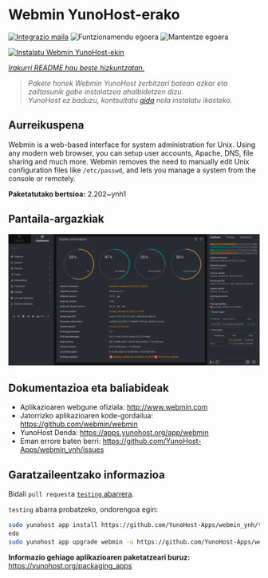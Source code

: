 <!--
Ohart ongi: README hau automatikoki sortu da <https://github.com/YunoHost/apps/tree/master/tools/readme_generator>ri esker
EZ editatu eskuz.
-->

# Webmin YunoHost-erako

[![Integrazio maila](https://dash.yunohost.org/integration/webmin.svg)](https://ci-apps.yunohost.org/ci/apps/webmin/) ![Funtzionamendu egoera](https://ci-apps.yunohost.org/ci/badges/webmin.status.svg) ![Mantentze egoera](https://ci-apps.yunohost.org/ci/badges/webmin.maintain.svg)

[![Instalatu Webmin YunoHost-ekin](https://install-app.yunohost.org/install-with-yunohost.svg)](https://install-app.yunohost.org/?app=webmin)

*[Irakurri README hau beste hizkuntzatan.](./ALL_README.md)*

> *Pakete honek Webmin YunoHost zerbitzari batean azkar eta zailtasunik gabe instalatzea ahalbidetzen dizu.*  
> *YunoHost ez baduzu, kontsultatu [gida](https://yunohost.org/install) nola instalatu ikasteko.*

## Aurreikuspena

Webmin is a web-based interface for system administration for Unix. Using any modern web browser, you can setup user accounts, Apache, DNS, file sharing and much more. Webmin removes the need to manually edit Unix configuration files like `/etc/passwd`, and lets you manage a system from the console or remotely.

**Paketatutako bertsioa:** 2.202~ynh1

## Pantaila-argazkiak

![Webmin(r)en pantaila-argazkia](./doc/screenshots/screenshot.png)

## Dokumentazioa eta baliabideak

- Aplikazioaren webgune ofiziala: <http://www.webmin.com>
- Jatorrizko aplikazioaren kode-gordailua: <https://github.com/webmin/webmin>
- YunoHost Denda: <https://apps.yunohost.org/app/webmin>
- Eman errore baten berri: <https://github.com/YunoHost-Apps/webmin_ynh/issues>

## Garatzaileentzako informazioa

Bidali `pull request`a [`testing` abarrera](https://github.com/YunoHost-Apps/webmin_ynh/tree/testing).

`testing` abarra probatzeko, ondorengoa egin:

```bash
sudo yunohost app install https://github.com/YunoHost-Apps/webmin_ynh/tree/testing --debug
edo
sudo yunohost app upgrade webmin -u https://github.com/YunoHost-Apps/webmin_ynh/tree/testing --debug
```

**Informazio gehiago aplikazioaren paketatzeari buruz:** <https://yunohost.org/packaging_apps>

